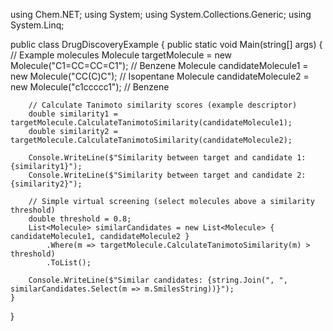 using Chem.NET;
using System;
using System.Collections.Generic;
using System.Linq;

public class DrugDiscoveryExample
{
    public static void Main(string[] args)
    {
        // Example molecules
        Molecule targetMolecule = new Molecule("C1=CC=CC=C1"); // Benzene
        Molecule candidateMolecule1 = new Molecule("CC(C)C"); // Isopentane
        Molecule candidateMolecule2 = new Molecule("c1ccccc1"); // Benzene

        // Calculate Tanimoto similarity scores (example descriptor)
        double similarity1 = targetMolecule.CalculateTanimotoSimilarity(candidateMolecule1);
        double similarity2 = targetMolecule.CalculateTanimotoSimilarity(candidateMolecule2);

        Console.WriteLine($"Similarity between target and candidate 1: {similarity1}");
        Console.WriteLine($"Similarity between target and candidate 2: {similarity2}");

        // Simple virtual screening (select molecules above a similarity threshold)
        double threshold = 0.8;
        List<Molecule> similarCandidates = new List<Molecule> { candidateMolecule1, candidateMolecule2 }
            .Where(m => targetMolecule.CalculateTanimotoSimilarity(m) > threshold)
            .ToList();

        Console.WriteLine($"Similar candidates: {string.Join(", ", similarCandidates.Select(m => m.SmilesString))}");
    }
}
